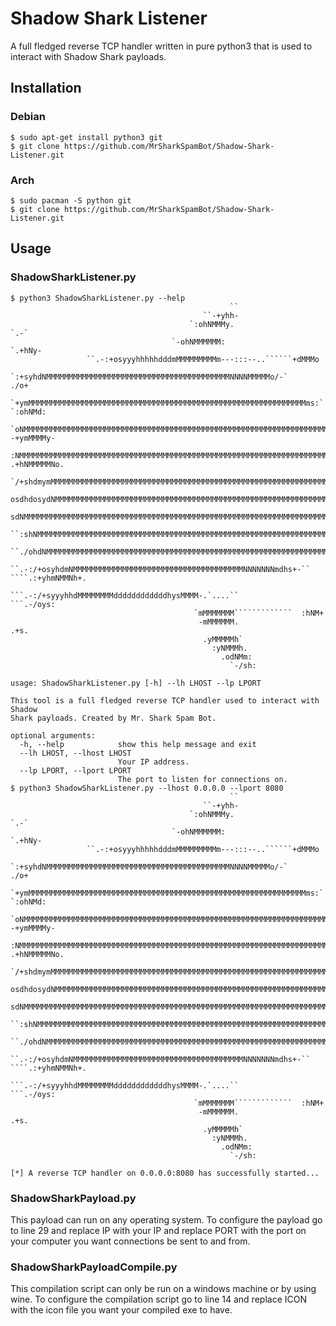 # Shadow Shark Listener
A full fledged reverse TCP handler written in pure python3 that is used to interact with Shadow Shark payloads.

## Installation
### Debian
```
$ sudo apt-get install python3 git
$ git clone https://github.com/MrSharkSpamBot/Shadow-Shark-Listener.git
```
### Arch
```
$ sudo pacman -S python git
$ git clone https://github.com/MrSharkSpamBot/Shadow-Shark-Listener.git
```

## Usage
### ShadowSharkListener.py
```
$ python3 ShadowSharkListener.py --help
	                                             ``
	                                       ``-+yhh-
	                                    `:ohNMMMy.                  `.-`
	                                `-ohNMMMMMM:                `.+hNy-
	             ``.-:+osyyyhhhhhdddmMMMMMMMMMm---:::--..``````+dMMMo
	      `:+syhdNMMMMMMMMMMMMMMMMMMMMMMMMMMMMMMMMMMMMMMMMMNNNNMMMMMo/-`                          ./o+
	  `+ymMMMMMMMMMMMMMMMMMMMMMMMMMMMMMMMMMMMMMMMMMMMMMMMMMMMMMMMMMMMMMMms:`                 `:ohNMd:
	`oNMMMMMMMMMMMMMMMMMMMMMMMMMMMMMMMMMMMMMMMMMMMMMMMMMMMMMMMMMMMMMMMMMMMMMdo-          -+ymMMMMy-
	 :NMMMMMMMMMMMMMMMMMMMMMMMMMMMMMMMMMMMMMMMMMMMMMMMMMMMMMMMMMMMMMMMMMMMMMMMMNy/`  .+hNMMMMMNo.
	  `/+shdmymMMMMMMMMMMMMMMMMMMMMMMMMMMMMMMMMMMMMMMMMMMMMMMMMMMMMMMMMMMMMMMMMMMMNhmMMMMMMMNo`
	  osdhdosydNMMMMMMMMMMMMMMMMMMMMMMMMMMMMMMMMMMMMMMMMMMMMMMMMMMMMMMMMMMMMMMMMMMMMMMMMMMNo`
	  sdNMMMMMMMMMMMMMMMMMMMMMMMMMMMMMMMMMMMMMMMMMMMMMMMMMMMMMMMMMMMMMMMMMMMMMMMMMMMMMMMMMd/`
	   ``:shNMMMMMMMMMMMMMMMMMMMMMMMMMMMMMMMMMMMMMMMMMMMMMMMMMMMMMMMMMMMMMMMMMMMMMMMMMMMMMMMNy/.
	       ``./ohdNMMMMMMMMMMMMMMMMMMMMMMMMMMMMMMMMMMMMMMMMMMMMMMMMMMMMMMMMMMMMMMMNdhhdmNMMMMMMNd+.
	             ``.-:/+osyhdmNMMMMMMMMMMMMMMMMMMMMMMMMMMMMMMMMMMMMMMNNNNNNNmdhs+-`` ````.:+yhmNMMNh+.
	                       ```.-:/+syyyhhdMMMMMMMMddddddddddddhysMMMM-.`....``               ```.-/oys:
	                                     `mMMMMMMM`````````````  :hNM+
	                                      -mMMMMMM.                .+s.
	                                       .yMMMMMh`
	                                         :yNMMMh.
	                                           .odNMm:
	                                             `-/sh:
    
usage: ShadowSharkListener.py [-h] --lh LHOST --lp LPORT

This tool is a full fledged reverse TCP handler used to interact with Shadow
Shark payloads. Created by Mr. Shark Spam Bot.

optional arguments:
  -h, --help            show this help message and exit
  --lh LHOST, --lhost LHOST
                        Your IP address.
  --lp LPORT, --lport LPORT
                        The port to listen for connections on.
$ python3 ShadowSharkListener.py --lhost 0.0.0.0 --lport 8080
	                                             ``
	                                       ``-+yhh-
	                                    `:ohNMMMy.                  `.-`
	                                `-ohNMMMMMM:                `.+hNy-
	             ``.-:+osyyyhhhhhdddmMMMMMMMMMm---:::--..``````+dMMMo
	      `:+syhdNMMMMMMMMMMMMMMMMMMMMMMMMMMMMMMMMMMMMMMMMMNNNNMMMMMo/-`                          ./o+
	  `+ymMMMMMMMMMMMMMMMMMMMMMMMMMMMMMMMMMMMMMMMMMMMMMMMMMMMMMMMMMMMMMMms:`                 `:ohNMd:
	`oNMMMMMMMMMMMMMMMMMMMMMMMMMMMMMMMMMMMMMMMMMMMMMMMMMMMMMMMMMMMMMMMMMMMMMdo-          -+ymMMMMy-
	 :NMMMMMMMMMMMMMMMMMMMMMMMMMMMMMMMMMMMMMMMMMMMMMMMMMMMMMMMMMMMMMMMMMMMMMMMMNy/`  .+hNMMMMMNo.
	  `/+shdmymMMMMMMMMMMMMMMMMMMMMMMMMMMMMMMMMMMMMMMMMMMMMMMMMMMMMMMMMMMMMMMMMMMMNhmMMMMMMMNo`
	  osdhdosydNMMMMMMMMMMMMMMMMMMMMMMMMMMMMMMMMMMMMMMMMMMMMMMMMMMMMMMMMMMMMMMMMMMMMMMMMMMNo`
	  sdNMMMMMMMMMMMMMMMMMMMMMMMMMMMMMMMMMMMMMMMMMMMMMMMMMMMMMMMMMMMMMMMMMMMMMMMMMMMMMMMMMd/`
	   ``:shNMMMMMMMMMMMMMMMMMMMMMMMMMMMMMMMMMMMMMMMMMMMMMMMMMMMMMMMMMMMMMMMMMMMMMMMMMMMMMMMNy/.
	       ``./ohdNMMMMMMMMMMMMMMMMMMMMMMMMMMMMMMMMMMMMMMMMMMMMMMMMMMMMMMMMMMMMMMMNdhhdmNMMMMMMNd+.
	             ``.-:/+osyhdmNMMMMMMMMMMMMMMMMMMMMMMMMMMMMMMMMMMMMMMNNNNNNNmdhs+-`` ````.:+yhmNMMNh+.
	                       ```.-:/+syyyhhdMMMMMMMMddddddddddddhysMMMM-.`....``               ```.-/oys:
	                                     `mMMMMMMM`````````````  :hNM+
	                                      -mMMMMMM.                .+s.
	                                       .yMMMMMh`
	                                         :yNMMMh.
	                                           .odNMm:
	                                             `-/sh:
    
[*] A reverse TCP handler on 0.0.0.0:8080 has successfully started...
```
### ShadowSharkPayload.py
This payload can run on any operating system. To configure the payload go to line 29 and replace IP with your IP and replace PORT with the port on your computer you want connections be sent to and from.
### ShadowSharkPayloadCompile.py
This compilation script can only be run on a windows machine or by using wine. To configure the compilation script go to line 14 and replace ICON with the icon file you want your compiled exe to have.
